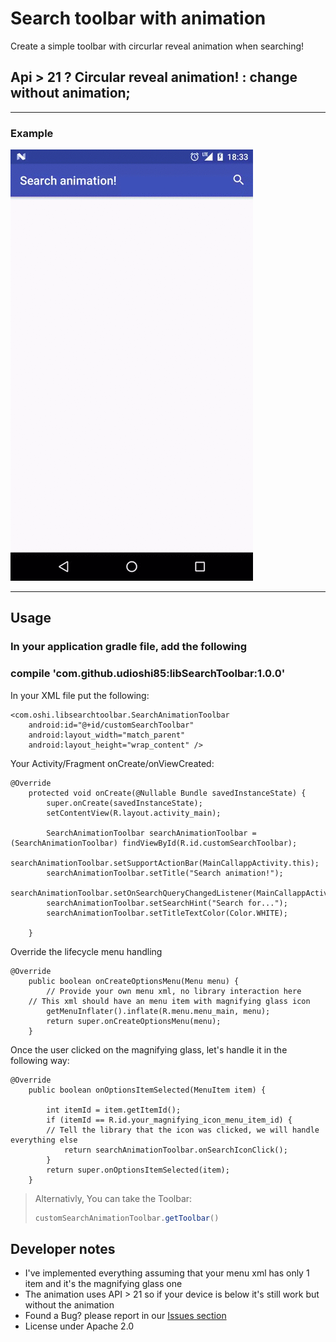 Search toolbar with animation
===================
Create a simple toolbar with circurlar reveal animation when searching!

## Api > 21 ? Circular reveal animation! : change without animation;
----------

### Example

![](https://github.com/UdiOshi85/GlobalFiles/blob/master/libSearchAnimationToolbar%20-1.0.gif)

----------

## Usage


### In your application gradle file, add the following
### compile 'com.github.udioshi85:libSearchToolbar:1.0.0'


In your XML file put the following:
````
<com.oshi.libsearchtoolbar.SearchAnimationToolbar
	android:id="@+id/customSearchToolbar"
	android:layout_width="match_parent"
	android:layout_height="wrap_content" />
````

Your Activity/Fragment onCreate/onViewCreated:

````
@Override
    protected void onCreate(@Nullable Bundle savedInstanceState) {
        super.onCreate(savedInstanceState);
        setContentView(R.layout.activity_main);

        SearchAnimationToolbar searchAnimationToolbar = (SearchAnimationToolbar) findViewById(R.id.customSearchToolbar);
        searchAnimationToolbar.setSupportActionBar(MainCallappActivity.this);
        searchAnimationToolbar.setTitle("Search animation!");
        searchAnimationToolbar.setOnSearchQueryChangedListener(MainCallappActivity.this);
        searchAnimationToolbar.setSearchHint("Search for...");
        searchAnimationToolbar.setTitleTextColor(Color.WHITE);

    }
````


Override the lifecycle menu handling
````
@Override
    public boolean onCreateOptionsMenu(Menu menu) {
    	// Provide your own menu xml, no library interaction here
	// This xml should have an menu item with magnifying glass icon
        getMenuInflater().inflate(R.menu.menu_main, menu);
        return super.onCreateOptionsMenu(menu);
    }
````
Once the user clicked on the magnifying glass, let's handle it in the following way:
````
@Override
    public boolean onOptionsItemSelected(MenuItem item) {

        int itemId = item.getItemId();
        if (itemId == R.id.your_magnifying_icon_menu_item_id) {
	    // Tell the library that the icon was clicked, we will handle everything else
            return searchAnimationToolbar.onSearchIconClick();
        }
        return super.onOptionsItemSelected(item);
    }
````

> Alternativly, You can take the Toolbar:
> ````javascript
> customSearchAnimationToolbar.getToolbar()
> ````

Developer notes
--------------------
* I've implemented everything assuming that your menu xml has only 1 item and it's the magnifying glass one
* The animation uses API > 21 so if your device is below it's still work but without the animation
* Found a Bug? please report in our [Issues section](https://github.com/UdiOshi85/libSearchToolbar/issues)
* License under Apache 2.0
